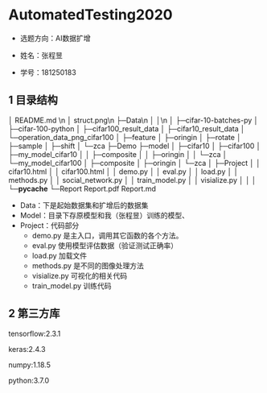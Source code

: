 # AutomatedTesting2020

- 选题方向：AI数据扩增

- 姓名：张程昱
- 学号：181250183

## 1 目录结构
│  README.md  \n
│  struct.png\n
├─Data\n
│  │\n
│  ├─cifar-10-batches-py
│  ├─cifar-100-python
│  ├─cifar100_result_data
│  ├─cifar10_result_data
│  └─operation_data_png_cifar100
│      ├─feature
│      ├─oringin
│      ├─rotate
│      ├─sample
│      ├─shift
│      └─zca
├─Demo
├─model
│  ├─cifar10
│  ├─cifar100
│  ├─my_model_cifar10
│  │  ├─composite
│  │  ├─oringin
│  │  └─zca
│  └─my_model_cifar100
│      ├─composite
│      ├─oringin
│      └─zca
│
├─Project
│  │  cifar10.html
│  │  cifar100.html
│  │  demo.py
│  │  eval.py
│  │  load.py
│  │  methods.py
│  │  social_network.py
│  │  train_model.py
│  │  visialize.py
│  │
│  └─__pycache__
└─Report
        Report.pdf
        Report.md



- Data：下是起始数据集和扩增后的数据集
- Model：目录下存原模型和我（张程昱）训练的模型、
- Project：代码部分
  - demo.py 是主入口，调用其它函数的各个方法。
  - eval.py 使用模型评估数据（验证测试正确率）
  - load.py 加载文件
  - methods.py 是不同的图像处理方法
  - visialize.py 可视化的相关代码
  - train_model.py 训练代码

## 2 第三方库
tensorflow:2.3.1

keras:2.4.3

numpy:1.18.5

python:3.7.0



